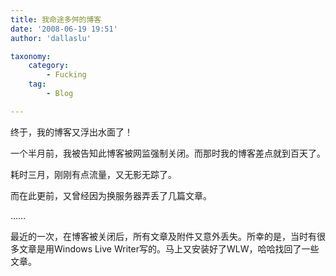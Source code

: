 ```yaml
---
title: 我命途多舛的博客
date: '2008-06-19 19:51'
author: 'dallaslu'

taxonomy:
    category:
        - Fucking
    tag:
        - Blog

---
```

终于，我的博客又浮出水面了！

一个半月前，我被告知此博客被网监强制关闭。而那时我的博客差点就到百天了。

耗时三月，刚刚有点流量，又无影无踪了。

而在此更前，又曾经因为换服务器弄丢了几篇文章。

……

最近的一次，在博客被关闭后，所有文章及附件又意外丢失。所幸的是，当时有很多文章是用Windows Live Writer写的。马上又安装好了WLW，哈哈找回了一些文章。
